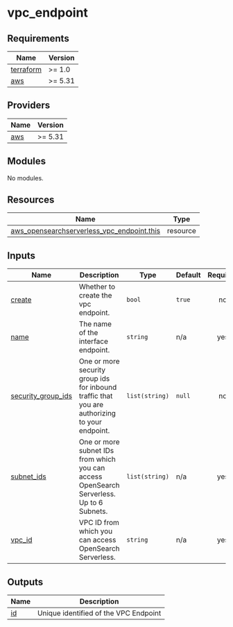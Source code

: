 # vpc_endpoint

<!-- BEGINNING OF PRE-COMMIT-TERRAFORM DOCS HOOK -->
## Requirements

| Name | Version |
|------|---------|
| <a name="requirement_terraform"></a> [terraform](#requirement\_terraform) | >= 1.0 |
| <a name="requirement_aws"></a> [aws](#requirement\_aws) | >= 5.31 |

## Providers

| Name | Version |
|------|---------|
| <a name="provider_aws"></a> [aws](#provider\_aws) | >= 5.31 |

## Modules

No modules.

## Resources

| Name | Type |
|------|------|
| [aws_opensearchserverless_vpc_endpoint.this](https://registry.terraform.io/providers/hashicorp/aws/latest/docs/resources/opensearchserverless_vpc_endpoint) | resource |

## Inputs

| Name | Description | Type | Default | Required |
|------|-------------|------|---------|:--------:|
| <a name="input_create"></a> [create](#input\_create) | Whether to create the vpc endpoint. | `bool` | `true` | no |
| <a name="input_name"></a> [name](#input\_name) | The name of the interface endpoint. | `string` | n/a | yes |
| <a name="input_security_group_ids"></a> [security\_group\_ids](#input\_security\_group\_ids) | One or more security group ids for inbound traffic that you are authorizing to your endpoint. | `list(string)` | `null` | no |
| <a name="input_subnet_ids"></a> [subnet\_ids](#input\_subnet\_ids) | One or more subnet IDs from which you can access OpenSearch Serverless. Up to 6 Subnets. | `list(string)` | n/a | yes |
| <a name="input_vpc_id"></a> [vpc\_id](#input\_vpc\_id) | VPC ID from which you can access OpenSearch Serverless. | `string` | n/a | yes |

## Outputs

| Name | Description |
|------|-------------|
| <a name="output_id"></a> [id](#output\_id) | Unique identified of the VPC Endpoint |
<!-- END OF PRE-COMMIT-TERRAFORM DOCS HOOK -->
